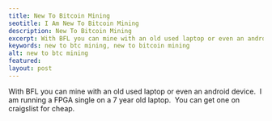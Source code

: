 ```yaml
---
title: New To Bitcoin Mining
seotitle: I Am New To Bitcoin Mining
description: New To Bitcoin Mining
excerpt: With BFL you can mine with an old used laptop or even an android device.  
keywords: new to btc mining, new to bitcoin mining
alt: new to btc mining
featured: 
layout: post
---
```

With BFL you can mine with an old used laptop or even an android device.  I am running a FPGA single on a 7 year old laptop.  You can get one on craigslist for cheap.
